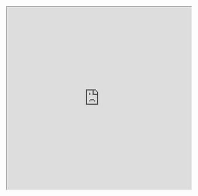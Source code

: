 <iframe
  id="cpc"
  title="cpc"
  width="100%"
  height="500px"
  src="https://cpc.villalba.is">
</iframe>
